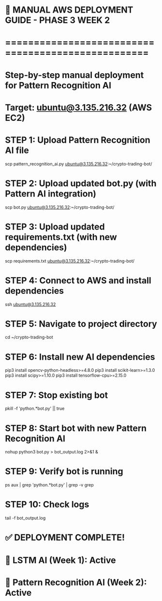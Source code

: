 # 🚀 MANUAL AWS DEPLOYMENT GUIDE - PHASE 3 WEEK 2
# ===================================================
# Step-by-step manual deployment for Pattern Recognition AI
# Target: ubuntu@3.135.216.32 (AWS EC2)

# STEP 1: Upload Pattern Recognition AI file
scp pattern_recognition_ai.py ubuntu@3.135.216.32:~/crypto-trading-bot/

# STEP 2: Upload updated bot.py (with Pattern AI integration)
scp bot.py ubuntu@3.135.216.32:~/crypto-trading-bot/

# STEP 3: Upload updated requirements.txt (with new dependencies)
scp requirements.txt ubuntu@3.135.216.32:~/crypto-trading-bot/

# STEP 4: Connect to AWS and install dependencies
ssh ubuntu@3.135.216.32

# STEP 5: Navigate to project directory
cd ~/crypto-trading-bot

# STEP 6: Install new AI dependencies
pip3 install opencv-python-headless>=4.8.0
pip3 install scikit-learn>=1.3.0
pip3 install scipy>=1.10.0
pip3 install tensorflow-cpu>=2.15.0

# STEP 7: Stop existing bot
pkill -f 'python.*bot.py' || true

# STEP 8: Start bot with new Pattern Recognition AI
nohup python3 bot.py > bot_output.log 2>&1 &

# STEP 9: Verify bot is running
ps aux | grep 'python.*bot.py' | grep -v grep

# STEP 10: Check logs
tail -f bot_output.log

# ✅ DEPLOYMENT COMPLETE!
# 🧠 LSTM AI (Week 1): Active
# 🎯 Pattern Recognition AI (Week 2): Active
